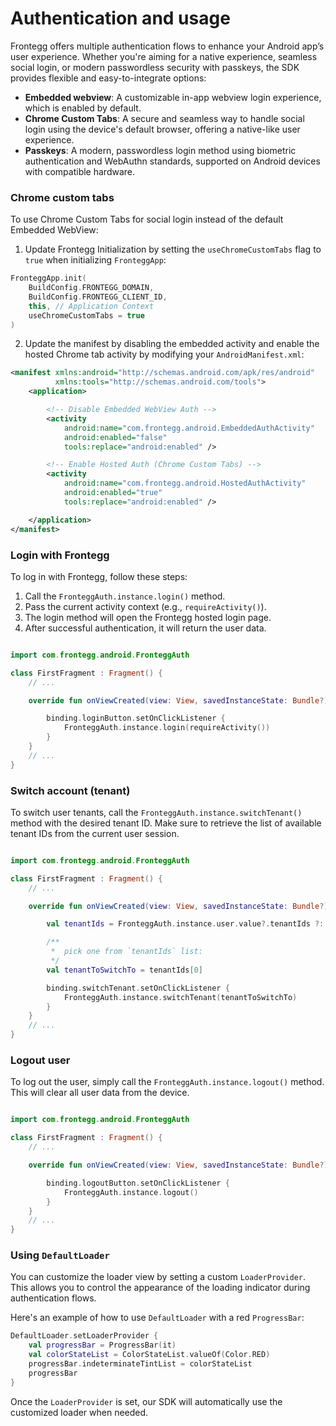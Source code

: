 # Authentication and usage

Frontegg offers multiple authentication flows to enhance your Android app’s user experience. Whether you're aiming for a native experience, seamless social login, or modern passwordless security with passkeys, the SDK provides flexible and easy-to-integrate options:

* **Embedded webview**: A customizable in-app webview login experience, which is enabled by default.
* **Chrome Custom Tabs**: A secure and seamless way to handle social login using the device's default browser, offering a native-like user experience.
* **Passkeys**: A modern, passwordless login method using biometric authentication and WebAuthn standards, supported on Android devices with compatible hardware.

### Chrome custom tabs

To use Chrome Custom Tabs for social login instead of the default Embedded WebView:

1. Update Frontegg Initialization by setting the `useChromeCustomTabs` flag to `true` when initializing `FronteggApp`:

```kotlin
FronteggApp.init(
    BuildConfig.FRONTEGG_DOMAIN,
    BuildConfig.FRONTEGG_CLIENT_ID,
    this, // Application Context
    useChromeCustomTabs = true
)
```

2. Update the manifest by disabling the embedded activity and enable the hosted Chrome tab activity by modifying your `AndroidManifest.xml`:

```xml
<manifest xmlns:android="http://schemas.android.com/apk/res/android"
          xmlns:tools="http://schemas.android.com/tools">
    <application>

        <!-- Disable Embedded WebView Auth -->
        <activity
            android:name="com.frontegg.android.EmbeddedAuthActivity"
            android:enabled="false"
            tools:replace="android:enabled" />

        <!-- Enable Hosted Auth (Chrome Custom Tabs) -->
        <activity
            android:name="com.frontegg.android.HostedAuthActivity"
            android:enabled="true"
            tools:replace="android:enabled" />

    </application>
</manifest>
```

### Login with Frontegg

To log in with Frontegg, follow these steps:

1. Call the `FronteggAuth.instance.login()` method.
2. Pass the current activity context (e.g., `requireActivity()`).
3. The login method will open the Frontegg hosted login page.
4. After successful authentication, it will return the user data.

```kotlin

import com.frontegg.android.FronteggAuth

class FirstFragment : Fragment() {
    // ...

    override fun onViewCreated(view: View, savedInstanceState: Bundle?) {

        binding.loginButton.setOnClickListener {
            FronteggAuth.instance.login(requireActivity())
        }
    }
    // ...
}

```


### Switch account (tenant)

To switch user tenants, call the `FronteggAuth.instance.switchTenant()` method with the desired tenant ID. Make sure to retrieve the list of available tenant IDs from the current user session.

```kotlin

import com.frontegg.android.FronteggAuth

class FirstFragment : Fragment() {
    // ...

    override fun onViewCreated(view: View, savedInstanceState: Bundle?) {

        val tenantIds = FronteggAuth.instance.user.value?.tenantIds ?: listOf()

        /**
         *  pick one from `tenantIds` list:
         */
        val tenantToSwitchTo = tenantIds[0]

        binding.switchTenant.setOnClickListener {
            FronteggAuth.instance.switchTenant(tenantToSwitchTo)
        }
    }
    // ...
}

```

### Logout user

To log out the user, simply call the `FronteggAuth.instance.logout()` method. This will clear all user data from the device.

```kotlin

import com.frontegg.android.FronteggAuth

class FirstFragment : Fragment() {
    // ...

    override fun onViewCreated(view: View, savedInstanceState: Bundle?) {

        binding.logoutButton.setOnClickListener {
            FronteggAuth.instance.logout()
        }
    }
    // ...
}

```

### Using `DefaultLoader`

You can customize the loader view by setting a custom `LoaderProvider`. This allows you to control the appearance of the loading indicator during authentication flows.

Here's an example of how to use `DefaultLoader` with a red `ProgressBar`:

```kotlin
DefaultLoader.setLoaderProvider {
    val progressBar = ProgressBar(it)
    val colorStateList = ColorStateList.valueOf(Color.RED)
    progressBar.indeterminateTintList = colorStateList
    progressBar
}
```

Once the `LoaderProvider` is set, our SDK will automatically use the customized loader when needed.